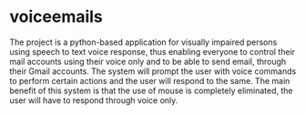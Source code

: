 # voiceemails
The project is a python-based application for visually impaired persons using speech to text voice response, thus enabling everyone to control their mail accounts using their voice only and to be able to send email, through their Gmail accounts.
The system will prompt the user with voice commands to perform certain actions and the user will respond to the same. The main benefit of this system is that the use of mouse is completely eliminated, the user will have to respond through voice only.
